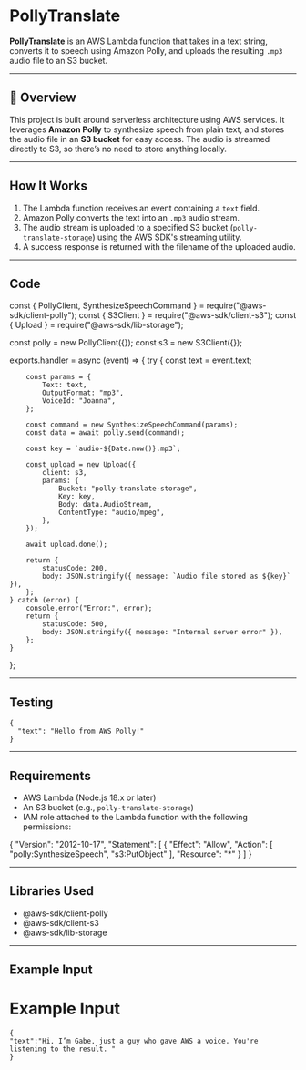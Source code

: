 # PollyTranslate

**PollyTranslate** is an AWS Lambda function that takes in a text string, converts it to speech using Amazon Polly, and uploads the resulting `.mp3` audio file to an S3 bucket.

---

## 📌 Overview

This project is built around serverless architecture using AWS services. It leverages **Amazon Polly** to synthesize speech from plain text, and stores the audio file in an **S3 bucket** for easy access. The audio is streamed directly to S3, so there’s no need to store anything locally.

---

## How It Works

1. The Lambda function receives an event containing a `text` field.
2. Amazon Polly converts the text into an `.mp3` audio stream.
3. The audio stream is uploaded to a specified S3 bucket (`polly-translate-storage`) using the AWS SDK's streaming utility.
4. A success response is returned with the filename of the uploaded audio.

---

## Code

const { PollyClient, SynthesizeSpeechCommand } = require("@aws-sdk/client-polly");
const { S3Client } = require("@aws-sdk/client-s3");
const { Upload } = require("@aws-sdk/lib-storage"); 

const polly = new PollyClient({});
const s3 = new S3Client({});

exports.handler = async (event) => {
    try {
        const text = event.text;

        const params = {
            Text: text,
            OutputFormat: "mp3",
            VoiceId: "Joanna",
        };

        const command = new SynthesizeSpeechCommand(params);
        const data = await polly.send(command);

        const key = `audio-${Date.now()}.mp3`;

        const upload = new Upload({
            client: s3,
            params: {
                Bucket: "polly-translate-storage", 
                Key: key,
                Body: data.AudioStream, 
                ContentType: "audio/mpeg",
            },
        });

        await upload.done();

        return {
            statusCode: 200,
            body: JSON.stringify({ message: `Audio file stored as ${key}` }),
        };
    } catch (error) {
        console.error("Error:", error);
        return {
            statusCode: 500,
            body: JSON.stringify({ message: "Internal server error" }),
        };
    }
};

---

## Testing

    {
      "text": "Hello from AWS Polly!"
    }

---

## Requirements

- AWS Lambda (Node.js 18.x or later)
- An S3 bucket (e.g., `polly-translate-storage`)
- IAM role attached to the Lambda function with the following permissions:

{
  "Version": "2012-10-17",
  "Statement": [
    {
      "Effect": "Allow",
      "Action": [
        "polly:SynthesizeSpeech",
        "s3:PutObject"
      ],
      "Resource": "*"
    }
  ]
}

---

## Libraries Used
- @aws-sdk/client-polly
- @aws-sdk/client-s3
- @aws-sdk/lib-storage

---

## Example Input

# Example Input

    {
	"text":"Hi, I’m Gabe, just a guy who gave AWS a voice. You're listening to the result. "
    }
